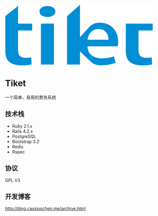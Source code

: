 ![logo](public/logo.png)

# Tiket

一个简单，易用的票务系统

## 技术栈

- Ruby 2.1.x
- Rails 4.2.x
- PostgreSQL
- Bootstrap 3.2
- Redis
- Rspec

## 协议

GPL V3

## 开发博客

http://blog.cassiuschen.me/archive.html
